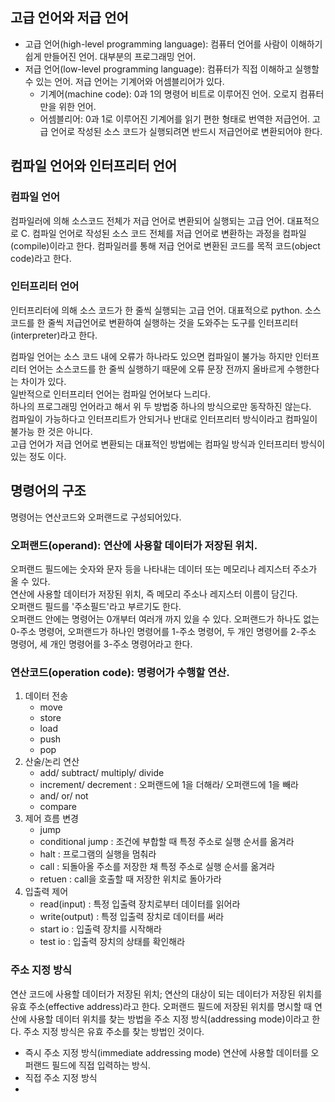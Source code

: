 ## 고급 언어와 저급 언어
- 고급 언어(high-level programming language): 컴퓨터 언어를 사람이 이해하기 쉽게 만들어진 언어.
  대부분의 프로그래밍 언어.
- 저급 언어(low-level programming language): 컴퓨터가 직접 이해하고 실행할 수 있는 언어. 저급 언어는 기계어와 어셈블리어가 있다.
   - 기계어(machine code): 0과 1의 명령어 비트로 이루어진 언어. 오로지 컴퓨터만을 위한 언어.
   - 어셈블리어: 0과 1로 이루어진 기계어를 읽기 편한 형태로 번역한 저급언어. 
고급 언어로 작성된 소스 코드가 실행되려면 반드시 저급언어로 변환되어야 한다.

## 컴파일 언어와 인터프리터 언어
### 컴파일 언어
컴파일러에 의해 소스코드 전체가 저급 언어로 변환되어 실행되는 고급 언어. 대표적으로 C. 
컴파일 언어로 작성된 소스 코드 전체를 저급 언어로 변환하는 과정을 컴파일(compile)이라고 한다. 
컴파일러를 통해 저급 언어로 변환된 코드를 목적 코드(object code)라고 한다.

### 인터프리터 언어
인터프리터에 의해 소스 코드가 한 줄씩 실행되는 고급 언어. 대표적으로 python.
소스 코드를 한 줄씩 저급언어로 변환하여 실행하는 것을 도와주는 도구를 인터프리터(interpreter)라고 한다. 

컴파일 언어는 소스 코드 내에 오류가 하나라도 있으면 컴파일이 불가능 하지만 인터프리터 언어는 소스코드를 한 줄씩 실행하기 때문에 오류 문장 전까지 올바르게 수행한다는 차이가 있다.  
일반적으로 인터프리터 언어는 컴파일 언어보다 느리다.   
하나의 프로그래밍 언어라고 해서 위 두 방법중 하나의 방식으로만 동작하진 않는다.   
컴파일이 가능하다고 인터프리트가 안되거나 반대로 인터프리터 방식이라고 컴파일이 불가능 한 것은 아니다.   
고급 언어가 저급 언어로 변환되는 대표적인 방법에는 컴파일 방식과 인터프리터 방식이 있는 정도 이다.

## 명령어의 구조
명령어는 연산코드와 오퍼랜드로 구성되어있다. 

### 오퍼랜드(operand): 연산에 사용할 데이터가 저장된 위치. 
  오퍼랜드 필드에는 숫자와 문자 등을 나타내는 데이터 또는 메모리나 레지스터 주소가 올 수 있다.  
  연산에 사용할 데이터가 저장된 위치, 즉 메모리 주소나 레지스터 이름이 담긴다.  
  오퍼랜드 필드를 '주소필드'라고 부르기도 한다.  
오퍼랜드 안에는 명령어는 0개부터 여러개 까지 있을 수 있다. 오퍼랜드가 하나도 없는 0-주소 명령어, 오퍼랜드가 하나인 명령어를 1-주소 명령어,
두 개인 명령어를 2-주소 명령어, 세 개인 명령어를 3-주소 명령어라고 한다. 

### 연산코드(operation code): 명령어가 수행할 연산.
  1. 데이터 전송
     - move
     - store
     - load
     - push
     - pop
  2. 산술/논리 연산
     - add/ subtract/ multiply/ divide
     - increment/ decrement : 오퍼랜드에 1을 더해라/ 오퍼랜드에 1을 빼라
     - and/ or/ not
     - compare
  3. 제어 흐름 변경
     - jump
     - conditional jump : 조건에 부합할 때 특정 주소로 실행 순서를 옮겨라
     - halt : 프로그램의 실행을 멈춰라
     - call : 되돌아올 주소를 저장한 채 특정 주소로 실행 순서를 옮겨라
     - retuen : call을 호출할 때 저장한 위치로 돌아가라   
  4. 입출력 제어
     - read(input) : 특정 입출력 장치로부터 데이터를 읽어라
     - write(output) : 특정 입출력 장치로 데이터를 써라
     - start io : 입출력 장치를 시작해라
     - test io : 입출력 장치의 상태를 확인해라

### 주소 지정 방식
연산 코드에 사용할 데이터가 저장된 위치; 연산의 대상이 되는 데이터가 저장된 위치를 유효 주소(effective address)라고 한다.
오퍼랜드 필드에 저장된 위치를 명시할 때 연산에 사용할 데이터 위치를 찾는 방법을 주소 지정 방식(addressing mode)이라고 한다.
주소 지정 방식은 유효 주소를 찾는 방법인 것이다.  
- 즉시 주소 지정 방식(immediate addressing mode)
  연산에 사용할 데이터를 오퍼랜드 필드에 직접 입력하는 방식. 
- 직접 주소 지정 방식
- 
